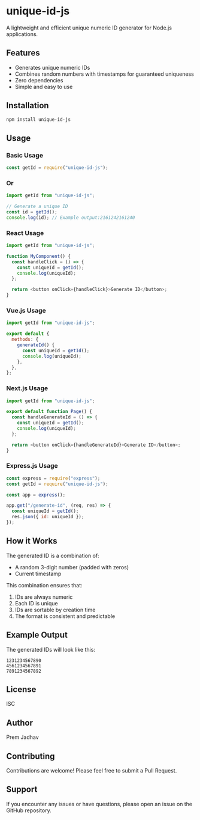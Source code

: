 # unique-id-js

A lightweight and efficient unique numeric ID generator for Node.js applications.

## Features

- Generates unique numeric IDs
- Combines random numbers with timestamps for guaranteed uniqueness
- Zero dependencies
- Simple and easy to use

## Installation

```bash
npm install unique-id-js
```

## Usage

### Basic Usage

```javascript
const getId = require("unique-id-js");
```

### Or

```javascript
import getId from "unique-id-js";
```

```javascript
// Generate a unique ID
const id = getId();
console.log(id); // Example output:2161242161240
```

### React Usage

```javascript
import getId from "unique-id-js";

function MyComponent() {
  const handleClick = () => {
    const uniqueId = getId();
    console.log(uniqueId);
  };

  return <button onClick={handleClick}>Generate ID</button>;
}
```

### Vue.js Usage

```javascript
import getId from "unique-id-js";

export default {
  methods: {
    generateId() {
      const uniqueId = getId();
      console.log(uniqueId);
    },
  },
};
```

### Next.js Usage

```javascript
import getId from "unique-id-js";

export default function Page() {
  const handleGenerateId = () => {
    const uniqueId = getId();
    console.log(uniqueId);
  };

  return <button onClick={handleGenerateId}>Generate ID</button>;
}
```

### Express.js Usage

```javascript
const express = require("express");
const getId = require("unique-id-js");

const app = express();

app.get("/generate-id", (req, res) => {
  const uniqueId = getId();
  res.json({ id: uniqueId });
});
```

## How it Works

The generated ID is a combination of:

- A random 3-digit number (padded with zeros)
- Current timestamp

This combination ensures that:

1. IDs are always numeric
2. Each ID is unique
3. IDs are sortable by creation time
4. The format is consistent and predictable

## Example Output

The generated IDs will look like this:

```
1231234567890
4561234567891
7891234567892
```

## License

ISC

## Author

Prem Jadhav

## Contributing

Contributions are welcome! Please feel free to submit a Pull Request.

## Support

If you encounter any issues or have questions, please open an issue on the GitHub repository.
